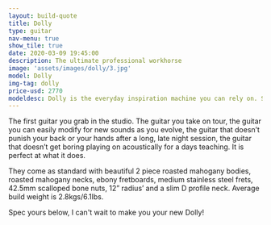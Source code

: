 ```yaml
---
layout: build-quote
title: Dolly
type: guitar
nav-menu: true
show_tile: true
date: 2020-03-09 19:45:00
description: The ultimate professional workhorse
image: 'assets/images/dolly/3.jpg'
model: Dolly
img-tag: dolly
price-usd: 2770
modeldesc: Dolly is the everyday inspiration machine you can rely on. Simple, stable, resonant, repairable, lightweight, long lasting, versatile and virtuosic and each one is built entirely around you and your sound.
---
```


The first guitar you grab in the studio. The guitar you take on tour, the guitar you can easily modify for new sounds as you evolve, the guitar that doesn’t punish your back or your hands after a long, late night session, the guitar that doesn’t get boring playing on acoustically for a days teaching. It is perfect at what it does.

They come as standard with beautiful 2 piece roasted mahogany bodies, roasted mahogany necks, ebony fretboards, medium stainless steel frets, 42.5mm scalloped bone nuts, 12” radius’ and a slim D profile neck. Average build weight is 2.8kgs/6.1lbs.

Spec yours below, I can't wait to make you your new Dolly!
